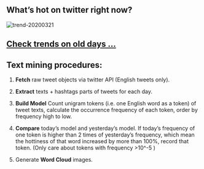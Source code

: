 ## What’s hot on twitter right now?

![trend-20200321][wordcloud]

[wordcloud]: https://raw.githubusercontent.com/xdqc/tweet-trend-everyday/master/word-cloud/trend-20200321.png?token=AF5V4P7ADR6KQBZ4CEDTNIK6AXRMU "trend-20200321"

## [Check trends on old days ...](https://github.com/xdqc/tweet-trend-everyday/tree/master/word-cloud)

## Text mining procedures:

1. **Fetch** raw tweet objects via twitter API (English tweets only).

2. **Extract** texts + hashtags parts of tweets for each day.

3. **Build Model** Count unigram tokens (i.e. one English word as a token) of tweet texts, calculate the occurrence frequency of each token, order by frequency high to low.

4. **Compare** today’s model and yesterday’s model. If today’s frequency of one token is higher than 2 times of yesterday’s frequency, which mean the hottiness of that word increased by more than 100%, record that token. (Only care about tokens with frequency >10^-5 )

5. Generate **Word Cloud** images.
